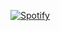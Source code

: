 
[![Spotify](https://novatorem.mizukisonoko.vercel.app/spotify)](https://open.spotify.com/user/6xpf1w1f5gwyobwxbm07h7fa5)

